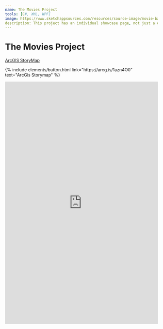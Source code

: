 ```yaml
---
name: The Movies Project
tools: [C#, XML, WPF]
image: https://www.sketchappsources.com/resources/source-image/movie-badges-jurajjurik.png
description: This project has an individual showcase page, not just a direct link to the project site or repo. Now you have more space to describe your awesome project!
---
```


# The Movies Project

[ArcGIS StoryMap](https://arcg.is/1azn4O0)

<p class="text-center">
{% include elements/button.html link="https://arcg.is/1azn4O0" text="ArcGis Storymap" %}
</p>

<iframe src="https://storymaps.arcgis.com/stories/b0619fb4ff884c758eb2f505fae25b3b" width="100%" height="800px" frameborder="0" allowfullscreen allow="geolocation"></iframe>
